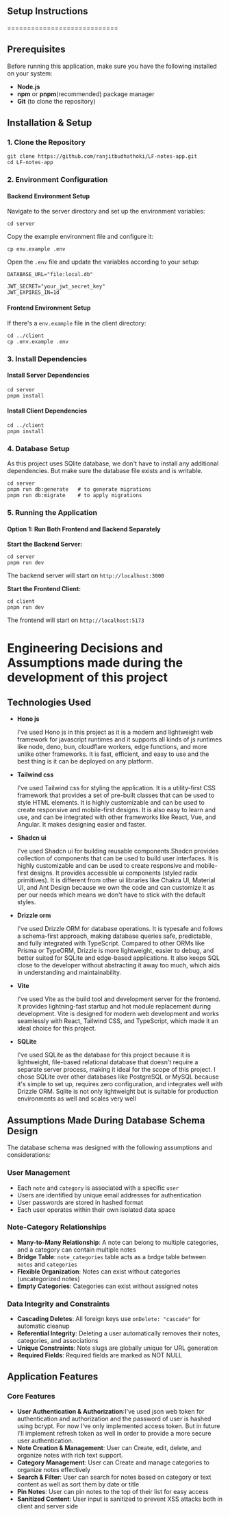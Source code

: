 ## Setup Instructions
============================

Prerequisites
-------------

Before running this application, make sure you have the following installed on your system:

-   **Node.js**
-   **npm** or **pnpm**(recommended) package manager
-   **Git** (to clone the repository)

Installation & Setup
--------------------

### 1\. Clone the Repository

```
git clone https://github.com/ranjitbudhathoki/LF-notes-app.git
cd LF-notes-app

```

### 2\. Environment Configuration

#### Backend Environment Setup

Navigate to the server directory and set up the environment variables:

```
cd server

```

Copy the example environment file and configure it:

```
cp env.example .env

```

Open the `.env` file and update the variables according to your setup:

```
DATABASE_URL="file:local.db"

JWT_SECRET="your_jwt_secret_key"
JWT_EXPIRES_IN=1d

```

#### Frontend Environment Setup

If there's a `env.example` file in the client directory:

```
cd ../client
cp .env.example .env

```


### 3\. Install Dependencies

#### Install Server Dependencies

```
cd server
pnpm install

```

#### Install Client Dependencies

```
cd ../client
pnpm install

```

### 4\. Database Setup

As this project uses SQlite database, we don't have to install any additional dependencies. But make sure the database file exists and is writable.

```
cd server
pnpm run db:generate   # to generate migrations
pnpm run db:migrate    # to apply migrations
```

### 5\. Running the Application

#### Option 1: Run Both Frontend and Backend Separately

**Start the Backend Server:**

```
cd server
pnpm run dev

```

The backend server will start on `http://localhost:3000`

**Start the Frontend Client:**

```
cd client
pnpm run dev

```

The frontend will start on `http://localhost:5173`

# Engineering Decisions and Assumptions made during the development of this project

Technologies Used
-------------
- **Hono js**

  I've used Hono js in this project as it is a modern and lightweight web framework for javascript runtimes and it  supports all kinds of js runtimes like node, deno, bun, cloudflare workers, edge functions, and more unlike other frameworks. It is fast, efficient, and easy to use and the best thing is it can be deployed on any platform.

- **Tailwind css**

  I've used Tailwind css for styling the application. It is a utility-first CSS framework that provides a set of pre-built classes that can be used to style HTML elements. It is highly customizable and can be used to create responsive and mobile-first designs. It is also easy to learn and use, and can be integrated with other frameworks like React, Vue, and Angular. It makes designing easier and faster.

- **Shadcn ui**

  I've used Shadcn ui for building reusable components.Shadcn provides collection of components that can be used to build user interfaces. It is highly customizable and can be used to create responsive and mobile-first designs. It provides accessible ui components (styled radix primitives). It is different from other ui libraries like Chakra UI, Material UI, and Ant Design because we own the code and can customize it as per our needs which means we don't have to stick with the default styles.

- **Drizzle orm**

  I've used Drizzle ORM for database operations. It is typesafe and follows a schema-first approach, making database queries safe, predictable, and fully integrated with TypeScript. Compared to other ORMs like Prisma or TypeORM, Drizzle is more lightweight, easier to debug, and better suited for SQLite and edge-based applications. It also keeps SQL close to the developer without abstracting it away too much, which aids in understanding and maintainability.

- **Vite**

  I've used Vite as the build tool and development server for the frontend. It provides lightning-fast startup and hot module replacement during development. Vite is designed for modern web development and works seamlessly with React, Tailwind CSS, and TypeScript, which made it an ideal choice for this project.

- **SQLite**

  I've used SQLite as the database for this project because it is lightweight, file-based relational database that doesn't require a separate server process, making it ideal for the scope of this project. I chose SQLite over other databases like PostgreSQL or MySQL because it's simple to set up, requires zero configuration, and integrates well with Drizzle ORM. Sqlite is not only lightweight but is suitable for production environments as well and scales very well



## Assumptions Made During Database Schema Design

The database schema was designed with the following assumptions and considerations:

### User Management
-   Each `note` and `category` is associated with a specific `user`
-   Users are identified by unique email addresses for authentication
-   User passwords are stored in hashed format
-   Each user operates within their own isolated data space

### Note-Category Relationships

-   **Many-to-Many Relationship**: A note can belong to multiple categories, and a category can contain multiple notes
-   **Bridge Table**: `note_categories` table acts as a brdge table between `notes` and `categories`
-   **Flexible Organization**: Notes can exist without categories (uncategorized notes)
-   **Empty Categories**: Categories can exist without assigned notes

### Data Integrity and Constraints

-   **Cascading Deletes**: All foreign keys use `onDelete: "cascade"` for automatic cleanup
-   **Referential Integrity**: Deleting a user automatically removes their notes, categories, and associations
-   **Unique Constraints**: Note slugs are globally unique for URL generation
-   **Required Fields**: Required fields are marked as NOT NULL


Application Features
--------------------

### Core Features

-   **User Authentication & Authorization**:I've used json web token for authentication and authorization and the password of user is   hashed using bcrypt. For now I've only implemented access token. But in future I'll implement refresh token as well in order to provide a more secure user authentication.
-   **Note Creation & Management**: User can Create, edit, delete, and organize notes with rich text support.
-   **Category Management**: User can Create and manage categories to organize notes effectively
-   **Search & Filter**: User can search for notes based on category or text content as well as sort them by date or title
-   **Pin Notes**: User can pin notes to the top of their list for easy access
-   **Sanitized Content**: User input is sanitized to prevent XSS attacks both in client and server side
